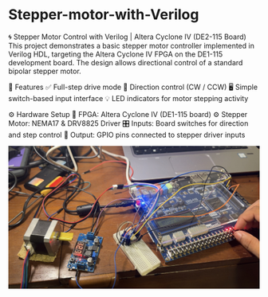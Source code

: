 # Stepper-motor-with-Verilog
🌀 Stepper Motor Control with Verilog | Altera Cyclone IV (DE2-115 Board)
This project demonstrates a basic stepper motor controller implemented in Verilog HDL, targeting the Altera Cyclone IV FPGA on the DE1-115 development board. The design allows directional control of a standard bipolar stepper motor.

🔧 Features
✅ Full-step drive mode
🔄 Direction control (CW / CCW)
🖥️ Simple switch-based input interface
💡 LED indicators for motor stepping activity

⚙️ Hardware Setup
🧩 FPGA: Altera Cyclone IV (DE1-115 board)
⚙️ Stepper Motor: NEMA17 & DRV8825 Driver
🎛️ Inputs: Board switches for direction and step control
🔌 Output: GPIO pins connected to stepper driver inputs

![Stepper Motor Demo](https://github.com/BinethGeesara/Stepper-motor-with-Verilog/blob/32b2a496f5267e71cc95e046e3b968c1f0aa4426/IMG_4227.jpg)

